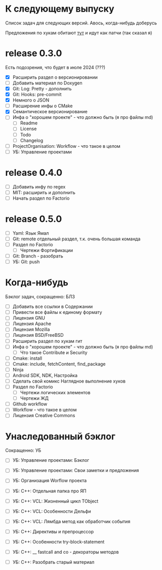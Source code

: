 # К следующему выпуску

Список задач для следующих версий. Авось, когда-нибудь доберусь

Предложения по хукам обитают [тут][todo_git_hooks] и идут как патчи (так сказал я)

[todo_git_hooks]: Git/Hooks/Readme.md#предложения-по-улучшению-скриптов

# release 0.3.0

Есть подозрения, что будет в июле 2024 (???)

- [x] Расширить раздел о версионировании
- [ ] Добавить материал по Doxygen
- [x] Git: Log: Pretty - дополнить
- [x] Git: Hooks: pre-commit
- [x] Немного о JSON
- [ ] Расширение инфы о CMake
- [x] Семантическое версионирование
- [ ] Инфа о "хорошем проекте" - что должно быть (я про файлы md)
  - [ ] Readme
  - [ ] License
  - [ ] Todo
  - [ ] Changelog
- [ ] ProjectOrganisation: Workflow - что такое в целом
- [ ] УБ: Управление проектами

# release 0.4.0

- [ ] Добавить инфу по regex
- [ ] MIT: расширить и дополнить
- [ ] Начать раздел по Factorio

# release 0.5.0

- [ ] Yaml: Язык Ямал
- [ ] Git: remote отдельный раздел, т.к. очень большая команда
- [ ] Раздел по Factorio
  - [ ] Чертежи Фортификации
- [ ] Git: Branch - разобрать
- [ ] УБ: Git: push

# Когда-нибудь

Бэклог задач, сокращенно: БЛЗ

- [ ] Добавить все ссылки в Содержании
- [ ] Привести все файлы к единому формату
- [ ] Лицензия GNU
- [ ] Лицензия Apache
- [ ] Лицензия Mozilla
- [ ] Лицензия BSD/FreeBSD
- [ ] Расширить раздел по хукам гит
- [ ] Инфа о "хорошем проекте" - что должно быть (я про файлы md)
  - [ ] Что такое Contribute и Security
- [ ] Cmake: install
- [ ] Cmake: include, fetchContent, find_package
- [ ] Ninja
- [ ] Android SDK, NDK, Настройка
- [ ] Сделать свой комикс Наглядное выполнение хуков
- [ ] Раздел по Factorio
  - [ ] Чертежи логических элементов
  - [ ] Чертежи ЖД
- [ ] Github workflow
- [ ] Workflow - что такое в целом
- [ ] Лицензия Creative Commons

# Унаследованный бэклог

Сокращенно: УБ

- [ ] УБ: Управление проектами: Бэклог
- [ ] УБ: Управление проектами: Свои заметки и предложения
- [ ] УБ: Организация Worflow проекта
- [ ] УБ: C++: Отдельная папка про ЯП
- [ ] УБ: C++: VCL: Жизненный цикл TObject
- [ ] УБ: C++: VCL: Особенности Дельфи
- [ ] УБ: C++: VCL: Лямбда метод как обработчик события
- [ ] УБ: C++: Директивы и препроцессор
- [ ] УБ: C++: Особенности try-block-statement
- [ ] УБ: C++: __ fastcall and co - декораторы методов
- [ ] УБ: C++: Разобрать старый материал

